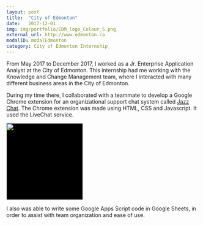 ```yaml
---
layout: post
title:  "City of Edmonton"
date:   2017-12-01
img: img/portfolio/EDM_logo_Colour_S.png
external_url: http://www.edmonton.ca
modalID: modalEdmonton
category: City of Edmonton Internship
---
```

From May 2017 to December 2017, I worked as a Jr. Enterprise Application Analyst at the City of Edmonton. This internship had me working with the Knowledge and Change Management team, where I interacted with many different business areas in the City of Edmonton.

During my time there, I collaborated with a teammate to develop a Google Chrome extension for an organizational support chat system called [Jazz Chat](https://github.com/coe-google-apps-support/jazz-chrome). The Chrome extension was made using HTML, CSS and Javascript. It used the LiveChat service.

<a href="https://github.com/coe-google-apps-support/jazz-chrome"><img src="{{ site.baseurl }}/img/portfolio/jazz-chat.png" class="img-responsive" alt="" style="margin: auto; background: black; height: 200px;"></a>

I also was able to write some Google Apps Script code in Google Sheets, in order to assist with team organization and ease of use.
